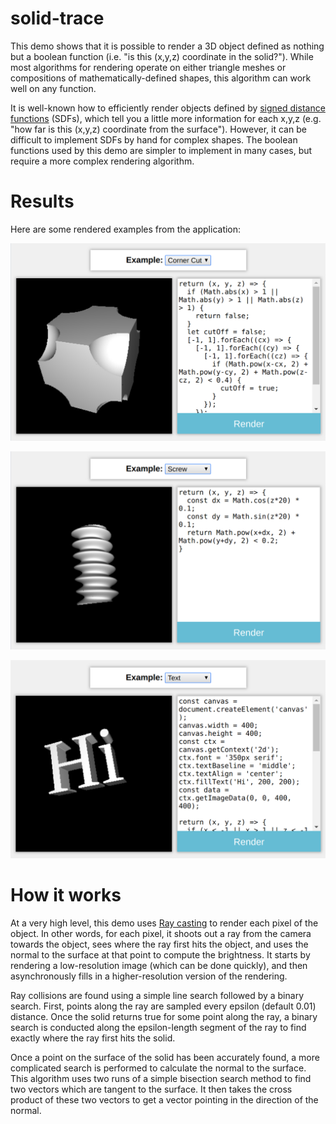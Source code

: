 # solid-trace

This demo shows that it is possible to render a 3D object defined as nothing but a boolean function (i.e. "is this (x,y,z) coordinate in the solid?"). While most algorithms for rendering operate on either triangle meshes or compositions of mathematically-defined shapes, this algorithm can work well on any function.

It is well-known how to efficiently render objects defined by [signed distance functions](https://en.wikipedia.org/wiki/Signed_distance_function) (SDFs), which tell you a little more information for each x,y,z (e.g. "how far is this (x,y,z) coordinate from the surface"). However, it can be difficult to implement SDFs by hand for complex shapes. The boolean functions used by this demo are simpler to implement in many cases, but require a more complex rendering algorithm.

# Results

Here are some rendered examples from the application:

![Cube with spheres cut out of corners](screenshots/corner_cut.png)

![Corkscrew with simple function](screenshots/screw.png)

![Text from a canvas rendered in 3D](screenshots/text.png)

# How it works

At a very high level, this demo uses [Ray casting](https://en.wikipedia.org/wiki/Ray_casting) to render each pixel of the object. In other words, for each pixel, it shoots out a ray from the camera towards the object, sees where the ray first hits the object, and uses the normal to the surface at that point to compute the brightness. It starts by rendering a low-resolution image (which can be done quickly), and then asynchronously fills in a higher-resolution version of the rendering.

Ray collisions are found using a simple line search followed by a binary search. First, points along the ray are sampled every epsilon (default 0.01) distance. Once the solid returns true for some point along the ray, a binary search is conducted along the epsilon-length segment of the ray to find exactly where the ray first hits the solid.

Once a point on the surface of the solid has been accurately found, a more complicated search is performed to calculate the normal to the surface. This algorithm uses two runs of a simple bisection search method to find two vectors which are tangent to the surface. It then takes the cross product of these two vectors to get a vector pointing in the direction of the normal.
